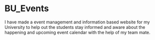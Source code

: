 # BU_Events
I have made a event management and information based  website  for my University to help out the students stay informed and aware about the happening and upcoming event calendar with the help of my team mate.
